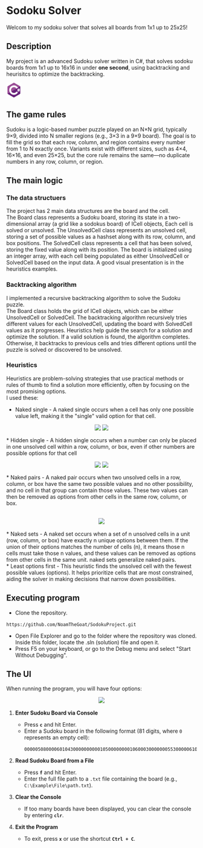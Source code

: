 
# Sodoku Solver

Welcom to my sodoku solver that solves all boards from 1x1 up to 25x25!

## Description

My project is an advanced Sudoku solver written in C#, that solves sodoku boards from 1x1 up to 16x16 in under **one second**, using backtracking and heurisitcs to optimize the backtracking.
<p align="left"> <a href="https://www.w3schools.com/cs/" target="_blank" rel="noreferrer"> <img src="https://raw.githubusercontent.com/devicons/devicon/master/icons/csharp/csharp-original.svg" alt="csharp" width="40" height="40"/> </a> </p>

## The game rules

Sudoku is a logic-based number puzzle played on an N×N grid, typically 9×9, divided into N smaller regions (e.g., 3×3 in a 9×9 board). The goal is to fill the grid so that each row, column, and region contains every number from 1 to N exactly once. Variants exist with different sizes, such as 4×4, 16×16, and even 25×25, but the core rule remains the same—no duplicate numbers in any row, column, or region.

## The main logic

### The data structuers

The project has 2 main data structures are the board and the cell.<br />
The Board class represents a Sudoku board, storing its state in a two-dimensional array (a grid like a sodokus board) of ICell objects, Each cell is solved or unsolved. The UnsolvedCell class represents an unsolved cell, storing a set of possible values as a hashset along with its row, column, and box positions. The SolvedCell class represents a cell that has been solved, storing the fixed value along with its position. The board is initialized using an integer array, with each cell being populated as either UnsolvedCell or SolvedCell based on the input data. A good visual presentation is in the heuristics examples.

### Backtracking algorithm

I implemented a recursive backtracking algorithm to solve the Sudoku puzzle.<br />
The Board class holds the grid of ICell objects, which can be either UnsolvedCell or SolvedCell. The backtracking algorithm recursively tries different values for each UnsolvedCell, updating the board with SolvedCell values as it progresses. Heuristics help guide the search for a solution and optimize the solution. If a valid solution is found, the algorithm completes. Otherwise, it backtracks to previous cells and tries different options until the puzzle is solved or discovered to be unsolved.

### Heuristics

Heuristics are problem-solving strategies that use practical methods or rules of thumb to find a solution more efficiently, often by focusing on the most promising options.<br />
I used these:
* Naked single - A naked single occurs when a cell has only one possible value left, making it the  "single" valid option for that cell.<br />
<p align="center">
    <img src="https://hodoku.sourceforge.net/examples/fh02.png" width="45%">
    <img src="https://hodoku.sourceforge.net/examples/fh01.png" width="45%">
</p>
* Hidden single - A hidden single occurs when a number can only be placed in one unsolved cell within a row, column, or box, even if other numbers are possible options for that cell<br />
<p align="center">
    <img src="https://sudoku.com/img/post-images/1646984732-8.%20Hidden%20singles_1.png" width="45%">
    <img src="https://sudoku.com/img/post-images/1646984732-8.%20Hidden%20singles_2.png" width="45%">
</p>
* Naked pairs - A naked pair occurs when two unsolved cells in a row, column, or box have the same two possible values and no other possibility, and no cell in that group can contain those values. These two values can then be removed as options from other cells in the same row, column, or box.<br /><br />
<p align="center">
    <img src="https://hodoku.sourceforge.net/examples/l202.png" width="45%">
</p>
* Naked sets - A naked set occurs when a set of n unsolved cells in a unit (row, column, or box) have exactly n unique options between them. If the union of their options matches the number of cells (n), it means those n cells must take those n values, and these values can be removed as options from other cells in the same unit. naked sets generalize naked pairs.<br />
* Least options first - This heuristic finds the unsolved cell with the fewest possible values (options). It helps prioritize cells that are most constrained, aiding the solver in making decisions that narrow down possibilities.


## Executing program

* Clone the repository.
```
https://github.com/NoamTheGoat/SodokuProject.git
```
* Open File Explorer and go to the folder where the repository was cloned. Inside this folder, locate the .sln (solution) file and open it.
* Press F5 on your keyboard, or go to the Debug menu and select "Start Without Debugging".

## The UI  

When running the program, you will have four options:  

<p align="center">
    <img src="https://media-hosting.imagekit.io//41b2daf9043b4ef6/SodokuMenu.png?Expires=1833923632&Key-Pair-Id=K2ZIVPTIP2VGHC&Signature=BeYJCkb5m-GLLY3oik-PxlTXthY2Q8gyUtPspdAIQF0aTKQBmZR5d2sHTxkQ5wMH0o42G3pCSt45UTUdYA5uUpUHGWtYFljs4CSrtAsiZrGuBjpt04MXDFSG3Piymc~CR59lT0lVRbWF84NT2Qf-YgRE2uHuCVK0LQA~PNsMVKZ88lVYlL615afR8xcwWGfe5uMKVpBE~KZGLYUCUZijHJ6xmPMg-o5SXhdMwUt6rSjMEWIP9r-BRvpBsRgF8THdJcZWxjlEi~kuyAUtgNf6ODkYl7Q-kifUfsxP3RS-e-otn6oZYTI6Iw0xnk5sfd8LXmKKyN3yVm1HcCObgyT5qg__" width="45%">
</p>

1. **Enter Sudoku Board via Console**  
   - Press **`c`** and hit Enter.  
   - Enter a Sudoku board in the following format (81 digits, where `0` represents an empty cell):  
     ```
     000005080000601043000000000010500000000106000300000005530000061000000004000000000
     ```

2. **Read Sudoku Board from a File**  
   - Press **`f`** and hit Enter.  
   - Enter the full file path to a `.txt` file containing the board (e.g., `C:\Example\File\path.txt`).  

3. **Clear the Console**  
   - If too many boards have been displayed, you can clear the console by entering **`clr`**.  

4. **Exit the Program**  
   - To exit, press **`x`** or use the shortcut **`Ctrl + C`**.



